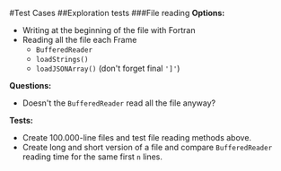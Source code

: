 #Test Cases
##Exploration tests
###File reading
**Options:**

- Writing at the beginning of the file with Fortran
- Reading all the file each Frame
	- `BufferedReader`
	- `loadStrings()`
	- `loadJSONArray()` (don't forget final `']'`)

**Questions:**

- Doesn't the `BufferedReader` read all the file anyway?

**Tests:**

- Create 100.000-line files and test file reading methods above.
- Create long and short version of a file and compare `BufferedReader` reading time for the same first `n` lines. 
